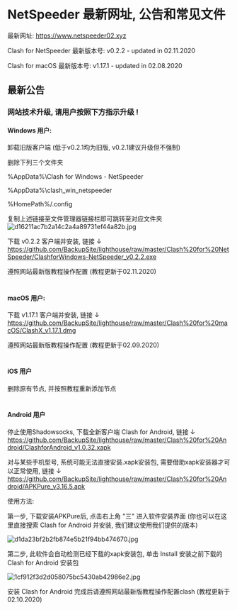 # NetSpeeder 最新网址, 公告和常见文件

最新网址: https://www.netspeeder02.xyz

Clash for NetSpeeder 最新版本号: v0.2.2 - updated in 02.11.2020

Clash for macOS 最新版本号: v1.17.1 - updated in 02.08.2020

## 最新公告
### 网站技术升级, 请用户按照下方指示升级 !

#### Windows 用户:
卸载旧版客户端 (低于v0.2.1均为旧版, v0.2.1建议升级但不强制)

删除下列三个文件夹

%AppData%\Clash for Windows - NetSpeeder

%AppData%\clash_win_netspeeder

%HomePath%/.config

复制上述链接至文件管理器链接栏即可跳转至对应文件夹
![d16211ac7b2a14c2a4a89731ef44a82b.jpg](https://i.jpg.dog/img/d16211ac7b2a14c2a4a89731ef44a82b.jpg)

下载 v0.2.2 客户端并安装, 链接 ↓ https://github.com/BackupSite/lighthouse/raw/master/Clash%20for%20NetSpeeder/ClashforWindows-NetSpeeder_v0.2.2.exe

遵照网站最新版教程操作配置 (教程更新于02.11.2020)
#

#### macOS 用户:

下载 v1.17.1 客户端并安装, 链接 ↓ https://github.com/BackupSite/lighthouse/raw/master/Clash%20for%20macOS/ClashX_v1.17.1.dmg

遵照网站最新版教程操作配置 (教程更新于02.09.2020)
#

#### iOS 用户
删除原有节点, 并按照教程重新添加节点
#

#### Android 用户
停止使用Shadowsocks, 下载全新客户端 Clash for Android, 链接 ↓ https://github.com/BackupSite/lighthouse/raw/master/Clash%20for%20Android/ClashforAndroid_v1.0.32.xapk

对与某些手机型号, 系统可能无法直接安装.xapk安装包, 需要借助xapk安装器才可以正常使用, 链接 ↓ https://github.com/BackupSite/lighthouse/raw/master/Clash%20for%20Android/APKPure_v3.16.5.apk

使用方法:

第一步, 下载安装APKPure后, 点击右上角 "三" 进入软件安装界面 (你也可以在这里直接搜索 Clash for Android 并安装, 我们建议使用我们提供的版本)

![d1da23bf2b2fb874e5b21f94bb474670.jpg](https://i.jpg.dog/img/d1da23bf2b2fb874e5b21f94bb474670.jpg)

第二步, 此软件会自动检测已经下载的xapk安装包, 单击 Install 安装之前下载的 Clash for Android 安装包

![1cf912f3d2d058075bc5430ab42986e2.jpg](https://i.jpg.dog/img/1cf912f3d2d058075bc5430ab42986e2.jpg)

安装 Clash for Android 完成后请遵照网站最新版教程操作配置clash (教程更新于02.10.2020)
